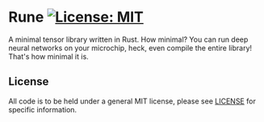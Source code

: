 # Rune  [![License: MIT](https://img.shields.io/badge/License-MIT-yellow.svg)](https://opensource.org/licenses/MIT)

A minimal tensor library written in Rust. How minimal? You can run deep neural networks on your microchip, 
heck, even compile the entire library! That's how minimal it is.

## License
All code is to be held under a general MIT license, please see 
[LICENSE](https://github.com/willeagren/rune/blob/72095f7256e2feae532ab56d550a7455502c210c/LICENSE) 
for specific information.
